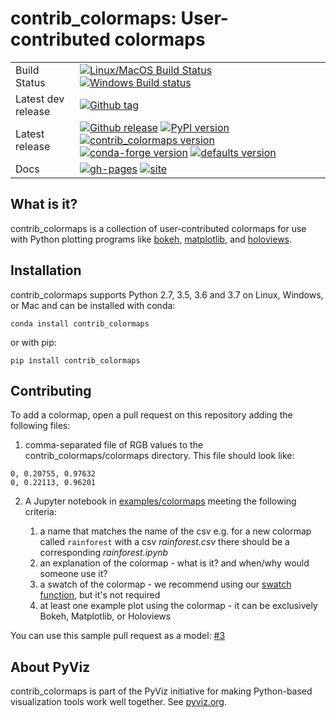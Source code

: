 # contrib_colormaps: User-contributed colormaps

|    |    |
| --- | --- |
| Build Status | [![Linux/MacOS Build Status](https://travis-ci.org/pyviz/contrib_colormaps.svg?branch=master)](https://travis-ci.org/pyviz/contrib_colormaps) [![Windows Build status](https://img.shields.io/appveyor/ci/pyviz/contrib_colormaps/master.svg?logo=appveyor)](https://ci.appveyor.com/project/pyviz/contrib_colormaps/branch/master) |
| Latest dev release | [![Github tag](https://img.shields.io/github/tag/pyviz/contrib_colormaps.svg?label=tag&colorB=11ccbb)](https://github.com/pyviz/contrib_colormaps/tags) |
| Latest release | [![Github release](https://img.shields.io/github/release/pyviz/contrib_colormaps.svg?label=tag&colorB=11ccbb)](https://github.com/pyviz/contrib_colormaps/releases) [![PyPI version](https://img.shields.io/pypi/v/contrib_colormaps.svg?colorB=cc77dd)](https://pypi.python.org/pypi/contrib_colormaps) [![contrib_colormaps version](https://img.shields.io/conda/v/pyviz/contrib_colormaps.svg?colorB=4488ff&style=flat)](https://anaconda.org/pyviz/contrib_colormaps) [![conda-forge version](https://img.shields.io/conda/v/conda-forge/contrib_colormaps.svg?label=conda%7Cconda-forge&colorB=4488ff)](https://anaconda.org/conda-forge/contrib_colormaps) [![defaults version](https://img.shields.io/conda/v/anaconda/contrib_colormaps.svg?label=conda%7Cdefaults&style=flat&colorB=4488ff)](https://anaconda.org/anaconda/contrib_colormaps) |
| Docs | [![gh-pages](https://img.shields.io/github/last-commit/pyviz/contrib_colormaps/gh-pages.svg)](https://github.com/pyviz/contrib_colormaps/tree/gh-pages) [![site](https://img.shields.io/website-up-down-green-red/http/contrib_colormaps.pyviz.org.svg)](http://contrib_colormaps.pyviz.org) |


## What is it?

contrib_colormaps is a collection of user-contributed colormaps
for use with Python plotting programs like
[bokeh](http://bokeh.pydata.org),
[matplotlib](http://matplotlib.org), and
[holoviews](http://holoviews.org).


## Installation

contrib_colormaps supports Python 2.7, 3.5, 3.6 and 3.7 on Linux, Windows,
or Mac and can be installed with conda:

```
conda install contrib_colormaps
```

or with pip:

```
pip install contrib_colormaps
```

## Contributing

To add a colormap, open a pull request on this repository adding the following files:

1. comma-separated file of RGB values to the contrib_colormaps/colormaps
directory. This file should look like:

```
0, 0.20755, 0.97632
0, 0.22113, 0.96201
```

2. A Jupyter notebook in [examples/colormaps](examples/colormaps) meeting the following criteria:

    1. a name that matches the name of the csv 
            e.g. for a new colormap called `rainforest` with a csv *rainforest.csv* there should be a corresponding *rainforest.ipynb*
    2. an explanation of the colormap - what is it? and when/why would someone use it?
    3. a swatch of the colormap - we recommend using our [swatch function](colormaps/index.ipynb), but it's not required
    3. at least one example plot using the colormap - it can be exclusively Bokeh, Matplotlib, or Holoviews

You can use this sample pull request as a model: [#3](https://github.com/pyviz/contrib_colormaps/pull/3)

## About PyViz
contrib_colormaps is part of the PyViz initiative for making Python-based
visualization tools work well together. See [pyviz.org](http://pyviz.org).
